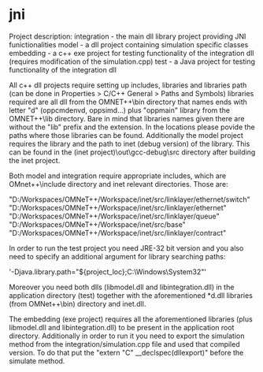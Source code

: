 jni
===
Project description:
integration - the main dll library project providing JNI funictionalities
model - a dll project containing simulation specific classes
embedding - a c++ exe project for testing functionality of the integration dll (requires modification of the simulation.cpp)
test - a Java project for testing functionality of the integration dll

All c++ dll projects require setting up includes, libraries and libraries path (can be done in Properties > C/C++ General > Paths and Symbols) libraries required are all dll from the OMNET++\bin directory that names ends with letter "d" (oppcmdenvd, oppsimd...) plus "oppmain" library from the OMNET++\lib directory. Bare in mind that libraries names given there are without the "lib" prefix and the extension. In the locations please povide the paths where those libraries can be found.
Additionally the model project requires the library and the path to inet (debug version) of the library. This can be found in the (inet project)\out\gcc-debug\src directory after building the inet project.

Both model and integration require appropriate includes, which are OMnet++\include directory and inet relevant directories. Those are:

"D:/Workspaces/OMNeT++/Workspace/inet/src/linklayer/ethernet/switch"
"D:/Workspaces/OMNeT++/Workspace/inet/src/linklayer/ethernet"
"D:/Workspaces/OMNeT++/Workspace/inet/src/linklayer/queue"
"D:/Workspaces/OMNeT++/Workspace/inet/src/base"
"D:/Workspaces/OMNeT++/Workspace/inet/src/linklayer/contract"

In order to run the test project you need JRE-32 bit version and you also need to specify an additional argument for library searching paths:

'-Djava.library.path="${project_loc};C:\Windows\System32"'

Moreover you need both dlls (libmodel.dll and libintegration.dll) in the application directory (test) together with the aforementioned *d.dll libraries (from OMNet++\bin) directory and inet.dll.

The embedding (exe project) requires all the aforementioned libraries (plus libmodel.dll and libintegration.dll) to be present in the application root directory. Additionally in order to run it you need to export the simulation method from the integration/simulation.cpp file and used that compiled version. To do that put the "extern "C" __declspec(dllexport)" before the simulate method.
